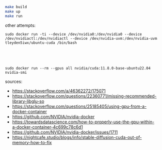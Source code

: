 ```sh
make build
make up
make run
```


other attempts:
```
sudo docker run -ti --device /dev/nvidia0:/dev/nvidia0 --device /dev/nvidiactl:/dev/nvidiactl --device /dev/nvidia-uvm:/dev/nvidia-uvm tleyden5iwx/ubuntu-cuda /bin/bash





sudo docker run --rm --gpus all nvidia/cuda:11.8.0-base-ubuntu22.04 nvidia-smi
```



sources:
* https://stackoverflow.com/a/46362272/175071
* https://stackoverflow.com/questions/22360771/missing-recommended-library-libglu-so
* https://stackoverflow.com/questions/25185405/using-gpu-from-a-docker-container 
* https://github.com/NVIDIA/nvidia-docker
* https://towardsdatascience.com/how-to-properly-use-the-gpu-within-a-docker-container-4c699c78c6d1 
* https://github.com/NVIDIA/nvidia-docker/issues/1711
* https://nightcafe.studio/blogs/info/stable-diffusion-cuda-out-of-memory-how-to-fix